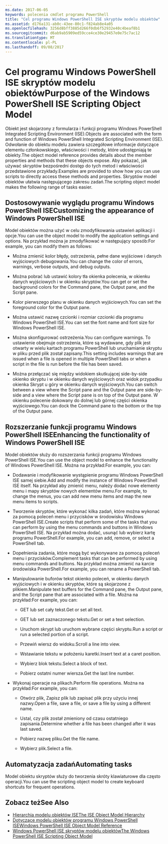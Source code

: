 ```yaml
---
ms.date: 2017-06-05
keywords: polecenia cmdlet programu PowerShell
title: "Cel programu Windows PowerShell ISE skryptów modelu obiektów"
ms.assetid: d176a131-ab0c-43ee-80c1-f824ab8e4a05
ms.openlocfilehash: 3256d8bff3885d266f0db6f52932e40c4beaf8b1
ms.sourcegitcommit: d6ab9ab5909ed59cce4ce30e29457e0e75c7ac12
ms.translationtype: MT
ms.contentlocale: pl-PL
ms.lasthandoff: 09/08/2017
---
```

# <a name="purpose-of-the-windows-powershell-ise-scripting-object-model"></a><span data-ttu-id="9beb5-103">Cel programu Windows PowerShell ISE skryptów modelu obiektów</span><span class="sxs-lookup"><span data-stu-id="9beb5-103">Purpose of the Windows PowerShell ISE Scripting Object Model</span></span>
  <span data-ttu-id="9beb5-104">Obiekt jest skojarzony z formularza i funkcji programu Windows PowerShell Integrated Scripting Environment (ISE).</span><span class="sxs-lookup"><span data-stu-id="9beb5-104">Objects are associated with the form and function of Windows PowerShell Integrated Scripting Environment (ISE).</span></span> <span data-ttu-id="9beb5-105">Odwołanie do obiektu modelu zawiera szczegółowe informacje dotyczące elementu członkowskiego, właściwości i metody, które udostępniają te obiekty.</span><span class="sxs-lookup"><span data-stu-id="9beb5-105">The object model reference provides details about the member properties and methods that these objects expose.</span></span> <span data-ttu-id="9beb5-106">Aby pokazać, jak używać skryptów bezpośredni dostęp do tych metod i właściwości przedstawione przykłady.</span><span class="sxs-lookup"><span data-stu-id="9beb5-106">Examples are provided to show how you can use scripts to directly access these methods and properties.</span></span> <span data-ttu-id="9beb5-107">Skryptów model obiektów ułatwia następującego zakresu zadań.</span><span class="sxs-lookup"><span data-stu-id="9beb5-107">The scripting object model makes the following range of tasks easier.</span></span>

## <a name="customizing-the-appearance-of-windows-powershell-ise"></a><span data-ttu-id="9beb5-108">Dostosowywanie wyglądu programu Windows PowerShell ISE</span><span class="sxs-lookup"><span data-stu-id="9beb5-108">Customizing the appearance of Windows PowerShell ISE</span></span>
 <span data-ttu-id="9beb5-109">Model obiektów można użyć w celu zmodyfikowania ustawień aplikacji i opcje.</span><span class="sxs-lookup"><span data-stu-id="9beb5-109">You can use the object model to modify the application settings and options.</span></span> <span data-ttu-id="9beb5-110">Na przykład można je zmodyfikować w następujący sposób:</span><span class="sxs-lookup"><span data-stu-id="9beb5-110">For example, you can modify them as follows:</span></span>

- <span data-ttu-id="9beb5-111">Można zmienić kolor błędy, ostrzeżenia, pełne dane wyjściowe i danych wyjściowych debugowania.</span><span class="sxs-lookup"><span data-stu-id="9beb5-111">You can change the color of errors, warnings, verbose outputs, and debug outputs.</span></span>

- <span data-ttu-id="9beb5-112">Można pobrać lub ustawić kolory tła okienka polecenia, w okienku danych wyjściowych i w okienku skryptów.</span><span class="sxs-lookup"><span data-stu-id="9beb5-112">You can get or set the background colors for the Command pane, the Output pane, and the Script pane.</span></span>

- <span data-ttu-id="9beb5-113">Kolor pierwszego planu w okienku danych wyjściowych.</span><span class="sxs-lookup"><span data-stu-id="9beb5-113">You can set the foreground color for the Output pane.</span></span>

- <span data-ttu-id="9beb5-114">Można ustawić nazwę czcionki i rozmiar czcionki dla programu Windows PowerShell ISE.</span><span class="sxs-lookup"><span data-stu-id="9beb5-114">You can set the font name and font size for Windows PowerShell ISE.</span></span>

- <span data-ttu-id="9beb5-115">Można skonfigurować ostrzeżenia.</span><span class="sxs-lookup"><span data-stu-id="9beb5-115">You can configure warnings.</span></span> <span data-ttu-id="9beb5-116">To ustawienie obejmuje ostrzeżenia, które są wydawane, gdy plik jest otwarty w wielu kartach programu PowerShell lub uruchamianie skryptu w pliku przed plik został zapisany.</span><span class="sxs-lookup"><span data-stu-id="9beb5-116">This setting includes warnings that are issued when a file is opened in multiple PowerShell tabs or when a script in the file is run before the file has been saved.</span></span>

- <span data-ttu-id="9beb5-117">Można przełączać się między widokiem skutkującej side-by-side okienko skryptu i w okienku danych wyjściowych oraz widok przypadku okienka Skrypt u góry w okienku danych wyjściowych.</span><span class="sxs-lookup"><span data-stu-id="9beb5-117">You can switch between a view where the Script pane and the Output pane are side-by-side and a view where the Script pane is on top of the Output pane.</span></span> <span data-ttu-id="9beb5-118">W okienku polecenie dokowany do dolnej lub górnej części okienka wyjściowego.</span><span class="sxs-lookup"><span data-stu-id="9beb5-118">You can dock the Command pane to the bottom or the top of the Output pane.</span></span>

## <a name="enhancing-the-functionality-of-windows-powershell-ise"></a><span data-ttu-id="9beb5-119">Rozszerzanie funkcji programu Windows PowerShell ISE</span><span class="sxs-lookup"><span data-stu-id="9beb5-119">Enhancing the functionality of Windows PowerShell ISE</span></span>
 <span data-ttu-id="9beb5-120">Model obiektów służy do rozszerzania funkcji programu Windows PowerShell ISE.</span><span class="sxs-lookup"><span data-stu-id="9beb5-120">You can use the object model to enhance the functionality of Windows PowerShell ISE.</span></span> <span data-ttu-id="9beb5-121">Można na przykład:</span><span class="sxs-lookup"><span data-stu-id="9beb5-121">For example, you can:</span></span>

- <span data-ttu-id="9beb5-122">Dodawanie i modyfikowanie wystąpienie programu Windows PowerShell ISE samej siebie.</span><span class="sxs-lookup"><span data-stu-id="9beb5-122">Add and modify the instance of Windows PowerShell ISE itself.</span></span> <span data-ttu-id="9beb5-123">Na przykład aby zmienić menu, należy dodać nowe elementy menu i mapy skryptów nowych elementów menu.</span><span class="sxs-lookup"><span data-stu-id="9beb5-123">For example, to change the menus, you can add new menu items and map the new menu items to scripts.</span></span>

- <span data-ttu-id="9beb5-124">Tworzenie skryptów, które wykonać kilka zadań, które można wykonać za pomocą poleceń menu i przycisków w środowisku Windows PowerShell ISE.</span><span class="sxs-lookup"><span data-stu-id="9beb5-124">Create scripts that perform some of the tasks that you can perform by using the menu commands and buttons in Windows PowerShell ISE.</span></span> <span data-ttu-id="9beb5-125">Na przykład można dodać, usunąć lub wybierz kartę programu PowerShell.</span><span class="sxs-lookup"><span data-stu-id="9beb5-125">For example, you can add, remove, or select a PowerShell tab.</span></span>

- <span data-ttu-id="9beb5-126">Dopełnienia zadania, które mogą być wykonywane za pomocą poleceń menu i przycisków.</span><span class="sxs-lookup"><span data-stu-id="9beb5-126">Complement tasks that can be performed by using menu commands and buttons.</span></span> <span data-ttu-id="9beb5-127">Na przykład można zmienić na karcie środowiska PowerShell.</span><span class="sxs-lookup"><span data-stu-id="9beb5-127">For example, you can rename a PowerShell tab.</span></span>

- <span data-ttu-id="9beb5-128">Manipulowanie buforów tekst okienko poleceń, w okienku danych wyjściowych i w okienku skryptów, które są skojarzone z plikiem.</span><span class="sxs-lookup"><span data-stu-id="9beb5-128">Manipulate text buffers for the Command pane, the Output pane, and the Script pane that are associated with a file.</span></span> <span data-ttu-id="9beb5-129">Można na przykład:</span><span class="sxs-lookup"><span data-stu-id="9beb5-129">For example, you can:</span></span>

    -   <span data-ttu-id="9beb5-130">GET lub set cały tekst.</span><span class="sxs-lookup"><span data-stu-id="9beb5-130">Get or set all text.</span></span>

    -   <span data-ttu-id="9beb5-131">GET lub set zaznaczonego tekstu.</span><span class="sxs-lookup"><span data-stu-id="9beb5-131">Get or set a text selection.</span></span>

    -   <span data-ttu-id="9beb5-132">Uruchom skrypt lub uruchom wybrane części skryptu.</span><span class="sxs-lookup"><span data-stu-id="9beb5-132">Run a script or run a selected portion of a script.</span></span>

    -   <span data-ttu-id="9beb5-133">Przewiń wiersz do widoku.</span><span class="sxs-lookup"><span data-stu-id="9beb5-133">Scroll a line into view.</span></span>

    -   <span data-ttu-id="9beb5-134">Wstawianie tekstu w położeniu karetki.</span><span class="sxs-lookup"><span data-stu-id="9beb5-134">Insert text at a caret position.</span></span>

    -   <span data-ttu-id="9beb5-135">Wybierz blok tekstu.</span><span class="sxs-lookup"><span data-stu-id="9beb5-135">Select a block of text.</span></span>

    -   <span data-ttu-id="9beb5-136">Pobierz ostatni numer wiersza.</span><span class="sxs-lookup"><span data-stu-id="9beb5-136">Get the last line number.</span></span>

- <span data-ttu-id="9beb5-137">Wykonaj operacje na plikach.</span><span class="sxs-lookup"><span data-stu-id="9beb5-137">Perform file operations.</span></span> <span data-ttu-id="9beb5-138">Można na przykład:</span><span class="sxs-lookup"><span data-stu-id="9beb5-138">For example, you can:</span></span>

    -   <span data-ttu-id="9beb5-139">Otwórz plik, Zapisz plik lub zapisać plik przy użyciu innej nazwy.</span><span class="sxs-lookup"><span data-stu-id="9beb5-139">Open a file, save a file, or save a file by using a different name.</span></span>

    -   <span data-ttu-id="9beb5-140">Ustal, czy plik został zmieniony od czasu ostatniego zapisania.</span><span class="sxs-lookup"><span data-stu-id="9beb5-140">Determine whether a file has been changed after it was last saved.</span></span>

    -   <span data-ttu-id="9beb5-141">Pobierz nazwę pliku.</span><span class="sxs-lookup"><span data-stu-id="9beb5-141">Get the file name.</span></span>

    -   <span data-ttu-id="9beb5-142">Wybierz plik.</span><span class="sxs-lookup"><span data-stu-id="9beb5-142">Select a file.</span></span>

## <a name="automating-tasks"></a><span data-ttu-id="9beb5-143">Automatyzacja zadań</span><span class="sxs-lookup"><span data-stu-id="9beb5-143">Automating tasks</span></span>
 <span data-ttu-id="9beb5-144">Model obiektu skryptów służy do tworzenia skróty klawiaturowe dla często operacji.</span><span class="sxs-lookup"><span data-stu-id="9beb5-144">You can use the scripting object model to create keyboard shortcuts for frequent operations.</span></span>

## <a name="see-also"></a><span data-ttu-id="9beb5-145">Zobacz też</span><span class="sxs-lookup"><span data-stu-id="9beb5-145">See Also</span></span>
- [<span data-ttu-id="9beb5-146">Hierarchia modelu obiektów ISE</span><span class="sxs-lookup"><span data-stu-id="9beb5-146">The ISE Object Model Hierarchy</span></span>](The-ISE-Object-Model-Hierarchy.md) 
- [<span data-ttu-id="9beb5-147">Dotyczące modelu obiektów programu Windows PowerShell ISE</span><span class="sxs-lookup"><span data-stu-id="9beb5-147">Windows PowerShell ISE Object Model Reference</span></span>](Windows-PowerShell-ISE-Object-Model-Reference.md) 
- [<span data-ttu-id="9beb5-148">Windows PowerShell ISE skryptów modelu obiektów</span><span class="sxs-lookup"><span data-stu-id="9beb5-148">The Windows PowerShell ISE Scripting Object Model</span></span>](The-Windows-PowerShell-ISE-Scripting-Object-Model.md)

  
